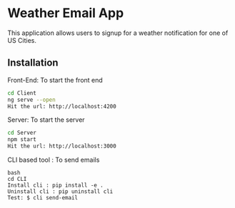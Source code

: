# Weather Email App

This application allows users to signup for a weather notification for one of US Cities.

## Installation

Front-End: To start the front end

```bash
cd Client
ng serve --open
Hit the url: http://localhost:4200
```

Server: To start the server

```bash
cd Server
npm start
Hit the url: http://localhost:3000
```

CLI based tool : To send emails 

```
bash
cd CLI
Install cli : pip install -e .
Uninstall cli : pip uninstall cli
Test: $ cli send-email
```
